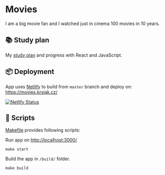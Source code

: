 # Movies

I am a big movie fan and I watched just in cinema 100 movies in 10 years.

## 📚 Study plan

My [study plan](study-plan.md) and progress with React and JavaScript.

## 📦 Deployment

App uses [Netlify](https://docs.netlify.com/) to build from `master` branch and deploy on: <https://movies.krsiak.cz/>

[![Netlify Status](https://api.netlify.com/api/v1/badges/ffdb97fb-1b98-4b1f-843b-f79ca6a0e1e0/deploy-status)](https://app.netlify.com/sites/movies-krsiak/deploys)

## 🔨 Scripts

[Makefile](Makefile) provides following scripts:

Run app on <http://localhost:3000/>

```
make start
```

Build the app in `/build/` folder.

```
make build
```
